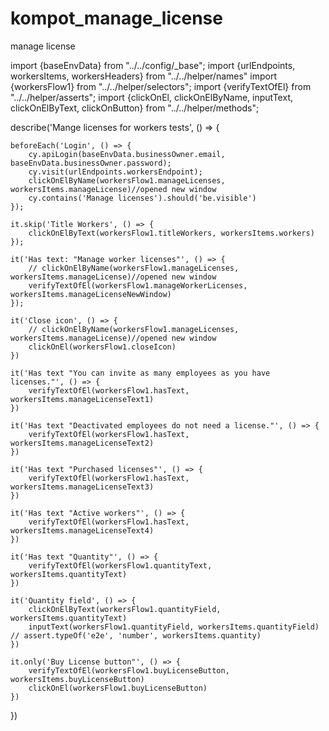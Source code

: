 # kompot_manage_license
manage license


import {baseEnvData} from "../../config/_base";
import {urlEndpoints, workersItems, workersHeaders} from "../../helper/names"
import {workersFlow1} from "../../helper/selectors";
import {verifyTextOfEl} from "../../helper/asserts";
import {clickOnEl, clickOnElByName, inputText, clickOnElByText, clickOnButton} from "../../helper/methods";


describe('Mange licenses for workers tests', () => {

    beforeEach('Login', () => {
        cy.apiLogin(baseEnvData.businessOwner.email, baseEnvData.businessOwner.password);
        cy.visit(urlEndpoints.workersEndpoint);
        clickOnElByName(workersFlow1.manageLicenses, workersItems.manageLicense)//opened new window
        cy.contains('Manage licenses').should('be.visible')
    });

    it.skip('Title Workers', () => {
        clickOnElByText(workersFlow1.titleWorkers, workersItems.workers)
    });

    it('Has text: "Manage worker licenses"', () => {
        // clickOnElByName(workersFlow1.manageLicenses, workersItems.manageLicense)//opened new window
        verifyTextOfEl(workersFlow1.manageWorkerLicenses, workersItems.manageLicenseNewWindow)
    });

    it('Close icon', () => {
        // clickOnElByName(workersFlow1.manageLicenses, workersItems.manageLicense)//opened new window
        clickOnEl(workersFlow1.closeIcon)
    })

    it('Has text "You can invite as many employees as you have licenses."', () => {
        verifyTextOfEl(workersFlow1.hasText, workersItems.manageLicenseText1)
    })

    it('Has text "Deactivated employees do not need a license."', () => {
        verifyTextOfEl(workersFlow1.hasText, workersItems.manageLicenseText2)
    })

    it('Has text "Purchased licenses"', () => {
        verifyTextOfEl(workersFlow1.hasText, workersItems.manageLicenseText3)
    })

    it('Has text "Active workers"', () => {
        verifyTextOfEl(workersFlow1.hasText, workersItems.manageLicenseText4)
    })

    it('Has text "Quantity"', () => {
        verifyTextOfEl(workersFlow1.quantityText, workersItems.quantityText)
    })

    it('Quantity field', () => {
        clickOnElByText(workersFlow1.quantityField, workersItems.quantityText)
        inputText(workersFlow1.quantityField, workersItems.quantityField)        // assert.typeOf('e2e', 'number', workersItems.quantity)
    })

    it.only('Buy License button"', () => {
        verifyTextOfEl(workersFlow1.buyLicenseButton, workersItems.buyLicenseButton)
        clickOnEl(workersFlow1.buyLicenseButton)
    })

})
